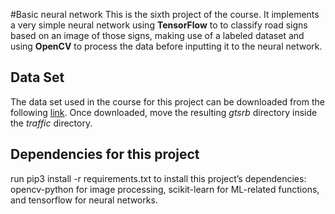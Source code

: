 #Basic neural network
This is the sixth project of the course. It implements a very simple neural network using **TensorFlow** to to classify road signs based on an image of those signs, making use of a labeled dataset and using **OpenCV** to process the data before inputting it to the neural network.


## Data Set
The data set used in the course for this project can be downloaded from the following [link](https://cdn.cs50.net/ai/2020/x/projects/5/gtsrb.zip). Once downloaded, move the resulting *gtsrb* directory inside the *traffic* directory.
## Dependencies for this project
run pip3 install -r requirements.txt to install this project’s dependencies: opencv-python for image processing, scikit-learn for ML-related functions, and tensorflow for neural networks.